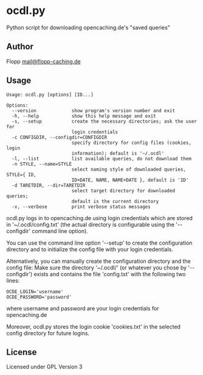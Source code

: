 ocdl.py
=======

Python script for downloading opencaching.de's "saved queries"

Author
------
Flopp <mail@flopp-caching.de>

Usage
-----

    Usage: ocdl.py [options] [ID...]
    
    Options:
      --version             show program's version number and exit
      -h, --help            show this help message and exit
      -s, --setup           create the necessary directories; ask the user for 
                            login credentials
      -c CONFIGDIR, --configdir=CONFIGDIR
                            specify directory for config files (cookies, login
                            information); default is '~/.ocdl'
      -l, --list            list available queries, do not download them
      -n STYLE, --name=STYLE
                            select naming style of downloaded queries, STYLE={ ID,
                            ID+DATE, NAME, NAME+DATE }, default is 'ID'
      -d TARETDIR, --dir=TARETDIR
                            select target directory for downloaded queries;
                            default is the current directory
      -v, --verbose         print verbose status messages


ocdl.py logs in to opencaching.de using login credentials which are stored
in '~/.ocdl/config.txt' (the actual directory is configurable using the
'--configdir' command line option).

You can use the command line option '--setup' to create the configuration
directory and to initialize the config file with your login credentials.

Alternatively, you can manually create the configuration directory and
the config file:
Make sure the directory '~/.ocdl/' (or whatever you chose by
'--configdir') exists and contains the file 'config.txt' with the
following two lines:

    OCDE_LOGIN='username'
    OCDE_PASSWORD='password'

where username and password are your login credentials for opencaching.de

Moreover, ocdl.py stores the login cookie 'cookies.txt' in the selected  
config directory for future logins.

License
-------
Licensed under GPL Version 3
